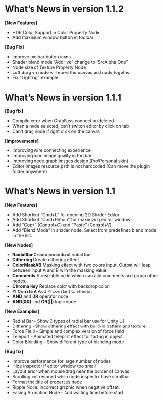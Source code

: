 What’s News in version 1.1.2
====

**[New Features]**
- HDR Color Support in Color Property Node
- Add maximum window button in toolbar

**[Bug Fix]**
- Improve toolbar button icons
- Shader blend mode “Additive” change to “SrcAlpha One”
- Node size of Texture Property Node
- Left drag on node will move the canvas and node together
- Fix “Lighting” example


What’s News in version 1.1.1 
====

**[Bug fix]**
- Compile error when GrabPass connection deleted
- When a node selected, can’t switch editor by click on tab
- Can’t drag node if right click on the canvas

**[Improvements]**
- Improving wire connecting experience
- Improving icon image quality in toolbar
- Improving node graph images design (Pro/Personal skin)
- Editor images resource path is not hardcoded (Can move the plugin folder anywhere)


What’s News in version 1.1
====
**[New Features]**

- Add Shortcut “Cmd+L” for opening 2D Shader Editor
- Add Shortcut “Cmd+Return” for maximzing editor window
- Add “Copy” (Control+C) and “Paste” (Control+V)
- Add “Blend Mode” in shader node. Select from predefined blend mode in the list.

**[New Nodes]**

-  **RadialBar**  Create procedural radial bar
-  **Dithering**  Create dithering effect
-  **ColorMaskAB** Masking effect with two colors input. Output will leap between input A and B with the masking value.
-  **Comments** A resizable node which can add comments and group other nodes.
-  **Chroma Key** Replace color with backdrop color.
-  **PI Constant** Add PI constant to shader.
-  **AND** and **OR** operator node
-  **AND(&&)** and **OR(||)** logic node

**[New Examples]**

-  Radial Bar - Show 3 types of radial bar use for Unity UI
-  Dithering - Show dithering effect with build-in pattern and texture.
-  Force Field - Simple and complex version of force field
-  Teleport - Animated teleport effect for fading in object
-  Color Blending - Show different type of blending mode

**[Bug fix]**
- Improve performance for large number of nodes
- Hide inspector if editor window too small
- Layout error when mouse drag near the border of canvas
- Scrolling not respond when node inspector have scrollbar
- Format the title of properties node
- Ripple Node: incorrect graphic when negative offset.
- Easing Animation Node - Add waiting time before start